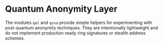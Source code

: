 # Quantum Anonymity Layer

The modules `qal` and `qssa` provide simple helpers for experimenting with
post-quantum anonymity techniques. They are intentionally lightweight and do
not implement production ready ring signatures or stealth address schemes.
